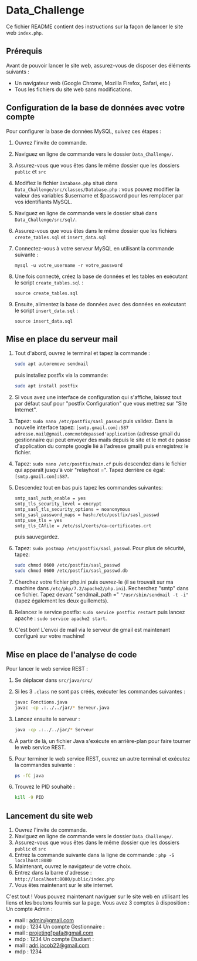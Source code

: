 # Data_Challenge

Ce fichier README contient des instructions sur la façon de lancer le site web `index.php`.

## Prérequis

Avant de pouvoir lancer le site web, assurez-vous de disposer des éléments suivants :

- Un navigateur web (Google Chrome, Mozilla Firefox, Safari, etc.)
- Tous les fichiers du site web sans modifications.

## Configuration de la base de données avec votre compte

Pour configurer la base de données MySQL, suivez ces étapes :
1. Ouvrez l'invite de commande.
2. Naviguez en ligne de commande vers le dossier `Data_Challenge/`.
3. Assurez-vous que vous êtes dans le même dossier que les dossiers `public` et `src`
4. Modifiez le fichier `Database.php` situé dans `Data_Challenge/src/classes/Database.php` : vous pouvez modifier la valeur des variables $username et $password pour les remplacer par vos identifiants MySQL. 
5. Naviguez en ligne de commande vers le dossier situé dans  `Data_Challenge/src/sql/`.
6. Assurez-vous que vous êtes dans le même dossier que les fichiers `create_tables.sql` et `insert_data.sql`
4. Connectez-vous à votre serveur MySQL en utilisant la commande suivante :

    ```
    mysql -u votre_username -r votre_password
    ```

5. Une fois connecté, créez la base de données et les tables en exécutant le script `create_tables.sql` :

    ```
    source create_tables.sql
    ```

6. Ensuite, alimentez la base de données avec des données en exécutant le script `insert_data.sql` :

    ```
    source insert_data.sql
    ```

## Mise en place du serveur mail

1. Tout d'abord, ouvrez le terminal et tapez la commande :
    ```bash
    sudo apt autoremove sendmail
    ```
    puis installez postfix via la commande:
    ```bash
    sudo apt install postfix
    ```

2. Si vous avez une interface de configuration qui s'affiche, laissez tout par défaut sauf pour "postfix Configuration" que vous mettrez sur "Site Internet".

3. Tapez: `sudo nano /etc/postfix/sasl_passwd` puis validez. Dans la nouvelle interface tapez: `[smtp.gmail.com]:587 adresse.mail@gmail.com:motdepassed'application` (adresse gmail du gestionnaire qui peut envoyer des mails depuis le site et le mot de passe d'application du compte google lié à l'adresse gmail) puis enregistrez le fichier.

4. Tapez: `sudo nano /etc/postfix/main.cf` puis descendez dans le fichier qui apparaît jusqu'à voir "relayhost =". Tapez derrière ce égal: `[smtp.gmail.com]:587`.

5. Descendez tout en bas puis tapez les commandes suivantes:
    ```bash
    smtp_sasl_auth_enable = yes
    smtp_tls_security_level = encrypt
    smtp_sasl_tls_security_options = noanonymous
    smtp_sasl_password_maps = hash:/etc/postfix/sasl_passwd
    smtp_use_tls = yes
    smtp_tls_CAfile = /etc/ssl/certs/ca-certificates.crt
    ```
    puis sauvegardez.

6. Tapez: `sudo postmap /etc/postfix/sasl_passwd`. Pour plus de sécurité, tapez:
    ```bash
    sudo chmod 0600 /etc/postfix/sasl_passwd
    sudo chmod 0600 /etc/postfix/sasl_passwd.db
    ```

7. Cherchez votre fichier php.ini puis ouvrez-le (il se trouvait sur ma machine dans `/etc/php/7.2/apache2/php.ini`). Recherchez "smtp" dans ce fichier. Tapez devant "sendmail_path =" `"/usr/sbin/sendmail -t -i"` (tapez également les deux guillemets).

8. Relancez le service postfix: `sudo service postfix restart` puis lancez apache : `sudo service apache2 start`.

9. C'est bon! L'envoi de mail via le serveur de gmail est maintenant configuré sur votre machine!


## Mise en place de l'analyse de code

Pour lancer le web service REST :

1. Se déplacer dans `src/java/src/`

2. Si les 3 `.class` ne sont pas créés, exécuter les commandes suivantes :
    ```bash
    javac Fonctions.java
    javac -cp .:../../jar/* Serveur.java
    ```
3. Lancez ensuite le serveur :
    ```bash
    java -cp .:../../jar/* Serveur
    ```

4. À partir de là, un fichier Java s'exécute en arrière-plan pour faire tourner le web service REST.

5. Pour terminer le web service REST, ouvrez un autre terminal et exécutez la commandes suivante :
    ```bash
    ps -fC java
    ```
6. Trouvez le PID souhaité :
    ```bash
    kill -9 PID
    ```


## Lancement du site web

1. Ouvrez l'invite de commande.
2. Naviguez en ligne de commande vers le dossier `Data_Challenge/`.
3. Assurez-vous que vous êtes dans le même dossier que les dossiers `public` et `src`
4. Entrez la commande suivante dans la ligne de commande :
`php -S localhost:8080`
5. Maintenant, ouvrez le navigateur de votre choix.
6. Entrez dans la barre d'adresse :
`http://localhost:8080/public/index.php`
7. Vous êtes maintenant sur le site internet.

C'est tout ! Vous pouvez maintenant naviguer sur le site web en utilisant les liens et les boutons fournis sur la page.
Vous avez 3 comptes à disposition :
Un compte Admin :
- mail : admin@gmail.com
- mdp : 1234
Un compte Gestionnaire :
- mail : projeting1pafa@gmail.com 
- mdp : 1234
Un compte Étudiant :
- mail : adri.jacob22@gmail.com
- mdp : 1234

